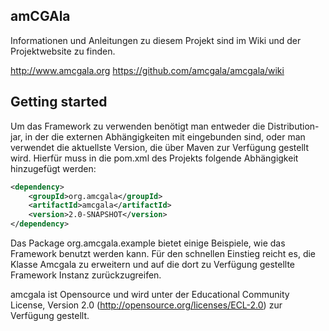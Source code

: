 ## amCGAla

Informationen und Anleitungen zu diesem Projekt sind im Wiki und der Projektwebsite zu finden.

http://www.amcgala.org
https://github.com/amcgala/amcgala/wiki

## Getting started

Um das Framework zu verwenden benötigt man entweder die Distribution-jar, in der die externen Abhängigkeiten mit eingebunden
sind, oder man verwendet die aktuellste Version, die über Maven zur Verfügung gestellt wird.
Hierfür muss in die pom.xml des Projekts folgende Abhängigkeit hinzugefügt werden:

```xml
<dependency>
    <groupId>org.amcgala</groupId>
    <artifactId>amcgala</artifactId>
    <version>2.0-SNAPSHOT</version>
</dependency>
```

Das Package org.amcgala.example bietet einige Beispiele, wie das Framework benutzt werden kann. Für den schnellen
Einstieg reicht es, die Klasse Amcgala zu erweitern und auf die dort zu Verfügung gestellte Framework Instanz zurückzugreifen.

amcgala ist Opensource und wird unter der Educational Community License, Version 2.0 (http://opensource.org/licenses/ECL-2.0) zur Verfügung gestellt.